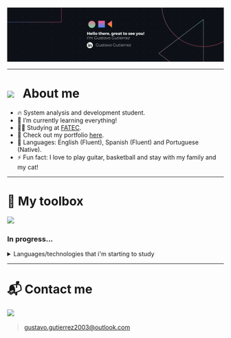 <a href="https://www.linkedin.com/in/gustavo-gutierrez-9b101b19b/" target="_blank"><img src="BannerGitHub.png"></a>

---

# <img src="https://user-images.githubusercontent.com/74038190/214644152-52f47eb3-5e31-4f47-8758-05c9468d5596.gif" width="30px" /> &nbsp; About me

- 🔥 System analysis and development student.
- 🌱 I’m currently learning everything!
- 👨‍💻 Studying at [FATEC](https://fatecmm.edu.br/).
- 📑 Check out my portfolio [here](https://curriculum-gustavo.netlify.app/).
- 📖 Languages: English (Fluent), Spanish (Fluent) and Portuguese (Native).
- ⚡ Fun fact: I love to play guitar, basketball and stay with my family and my cat!

---
# 🧰  My toolbox
<img src="https://skillicons.dev/icons?i=js,html,css,python,mysql,bootstrap,jquery,git,github,vscode,photoshop">



### In progress...
<details>
  <summary>Languages/technologies that i'm starting to study</summary>
  <br>
  <img src="https://skillicons.dev/icons?i=java,c,nodejs,express">
</details>

---

# 📬 Contact me

<a href="https://www.linkedin.com/in/gustavo-gutierrez-9b101b19b/" target="_blank"><img src="https://img.shields.io/badge/LinkedIn-0077B5?style=for-the-badge&logo=linkedin&logoColor=white"></a>

> gustavo.gutierrez2003@outlook.com
